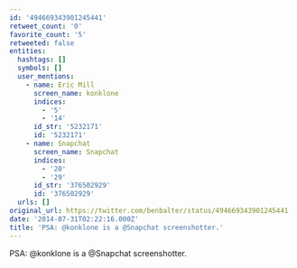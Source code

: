 ```yaml
---
id: '494669343901245441'
retweet_count: '0'
favorite_count: '5'
retweeted: false
entities:
  hashtags: []
  symbols: []
  user_mentions:
    - name: Eric Mill
      screen_name: konklone
      indices:
        - '5'
        - '14'
      id_str: '5232171'
      id: '5232171'
    - name: Snapchat
      screen_name: Snapchat
      indices:
        - '20'
        - '29'
      id_str: '376502929'
      id: '376502929'
  urls: []
original_url: https://twitter.com/benbalter/status/494669343901245441
date: '2014-07-31T02:22:16.000Z'
title: 'PSA: @konklone is a @Snapchat screenshotter.'
---
```


PSA: @konklone is a @Snapchat screenshotter.